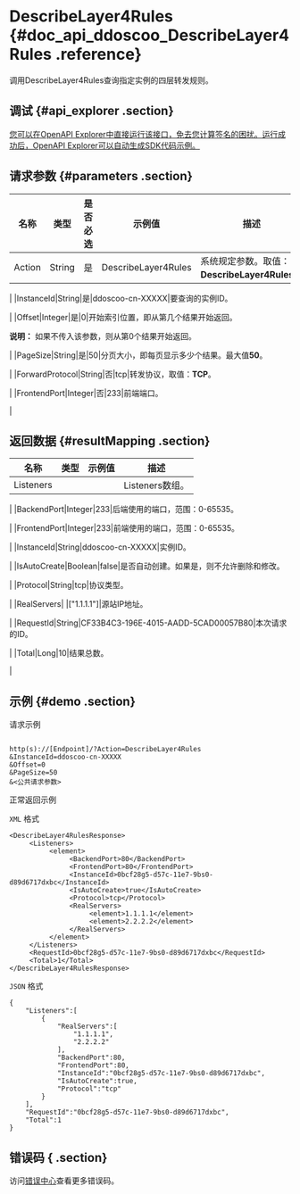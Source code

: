 # DescribeLayer4Rules {#doc_api_ddoscoo_DescribeLayer4Rules .reference}

调用DescribeLayer4Rules查询指定实例的四层转发规则。

## 调试 {#api_explorer .section}

[您可以在OpenAPI Explorer中直接运行该接口，免去您计算签名的困扰。运行成功后，OpenAPI Explorer可以自动生成SDK代码示例。](https://api.aliyun.com/#product=ddoscoo&api=DescribeLayer4Rules&type=RPC&version=2017-12-28)

## 请求参数 {#parameters .section}

|名称|类型|是否必选|示例值|描述|
|--|--|----|---|--|
|Action|String|是|DescribeLayer4Rules|系统规定参数。取值：**DescribeLayer4Rules**。

 |
|InstanceId|String|是|ddoscoo-cn-XXXXX|要查询的实例ID。

 |
|Offset|Integer|是|0|开始索引位置，即从第几个结果开始返回。

 **说明：** 如果不传入该参数，则从第0个结果开始返回。

 |
|PageSize|String|是|50|分页大小，即每页显示多少个结果。最大值**50**。

 |
|ForwardProtocol|String|否|tcp|转发协议，取值：**TCP**。

 |
|FrontendPort|Integer|否|233|前端端口。

 |

## 返回数据 {#resultMapping .section}

|名称|类型|示例值|描述|
|--|--|---|--|
|Listeners| | |Listeners数组。

 |
|BackendPort|Integer|233|后端使用的端口，范围：0-65535。

 |
|FrontendPort|Integer|233|前端使用的端口，范围：0-65535。

 |
|InstanceId|String|ddoscoo-cn-XXXXX|实例ID。

 |
|IsAutoCreate|Boolean|false|是否自动创建。如果是，则不允许删除和修改。

 |
|Protocol|String|tcp|协议类型。

 |
|RealServers| |\["1.1.1.1"\]|源站IP地址。

 |
|RequestId|String|CF33B4C3-196E-4015-AADD-5CAD00057B80|本次请求的ID。

 |
|Total|Long|10|结果总数。

 |

## 示例 {#demo .section}

请求示例

``` {#request_demo}

http(s)://[Endpoint]/?Action=DescribeLayer4Rules
&InstanceId=ddoscoo-cn-XXXXX
&Offset=0
&PageSize=50
&<公共请求参数>

```

正常返回示例

`XML` 格式

``` {#xml_return_success_demo}
<DescribeLayer4RulesResponse>
     <Listeners>
          <element>
               <BackendPort>80</BackendPort>
               <FrontendPort>80</FrontendPort>
               <InstanceId>0bcf28g5-d57c-11e7-9bs0-d89d6717dxbc</InstanceId>
               <IsAutoCreate>true</IsAutoCreate>
               <Protocol>tcp</Protocol>
               <RealServers>
                    <element>1.1.1.1</element>
                    <element>2.2.2.2</element>
               </RealServers>
          </element>
     </Listeners>
     <RequestId>0bcf28g5-d57c-11e7-9bs0-d89d6717dxbc</RequestId>
     <Total>1</Total>
</DescribeLayer4RulesResponse>
```

`JSON` 格式

``` {#json_return_success_demo}
{
	"Listeners":[
		{
			"RealServers":[
				"1.1.1.1",
				"2.2.2.2"
			],
			"BackendPort":80,
			"FrontendPort":80,
			"InstanceId":"0bcf28g5-d57c-11e7-9bs0-d89d6717dxbc",
			"IsAutoCreate":true,
			"Protocol":"tcp"
		}
	],
	"RequestId":"0bcf28g5-d57c-11e7-9bs0-d89d6717dxbc",
	"Total":1
}
```

## 错误码 { .section}

访问[错误中心](https://error-center.aliyun.com/status/product/ddoscoo)查看更多错误码。

